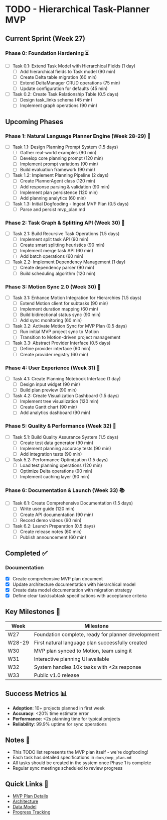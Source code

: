# TODO - Hierarchical Task-Planner MVP

## Current Sprint (Week 27)

### Phase 0: Foundation Hardening ⏳
- [ ] Task 0.1: Extend Task Model with Hierarchical Fields (1 day)
  - [ ] Add hierarchical fields to Task model (90 min)
  - [ ] Create Delta table migration (60 min)
  - [ ] Extend DeltaManager CRUD operations (75 min)
  - [ ] Update configuration for defaults (45 min)
- [ ] Task 0.2: Create Task Relationship Table (0.5 days)
  - [ ] Design task_links schema (45 min)
  - [ ] Implement graph operations (90 min)

## Upcoming Phases

### Phase 1: Natural Language Planner Engine (Week 28-29) 🤖
- [ ] Task 1.1: Design Planning Prompt System (1.5 days)
  - [ ] Gather real-world examples (90 min)
  - [ ] Develop core planning prompt (120 min)
  - [ ] Implement prompt variations (90 min)
  - [ ] Build evaluation framework (90 min)
- [ ] Task 1.2: Implement Planning Pipeline (2 days)
  - [ ] Create PlannerAgent class (120 min)
  - [ ] Add response parsing & validation (90 min)
  - [ ] Implement plan persistence (120 min)
  - [ ] Add planning analytics (60 min)
- [ ] Task 1.3: Initial Dogfooding - Ingest MVP Plan (0.5 days)
  - [ ] Parse and persist mvp_plan.md

### Phase 2: Task Graph & Splitting API (Week 30) 🌳
- [ ] Task 2.1: Build Recursive Task Operations (1.5 days)
  - [ ] Implement split task API (90 min)
  - [ ] Create smart splitting heuristics (90 min)
  - [ ] Implement merge task API (60 min)
  - [ ] Add batch operations (60 min)
- [ ] Task 2.2: Implement Dependency Management (1 day)
  - [ ] Create dependency parser (90 min)
  - [ ] Build scheduling algorithm (120 min)

### Phase 3: Motion Sync 2.0 (Week 30) 🔄
- [ ] Task 3.1: Enhance Motion Integration for Hierarchies (1.5 days)
  - [ ] Extend Motion client for subtasks (90 min)
  - [ ] Implement duration mapping (60 min)
  - [ ] Build bidirectional status sync (90 min)
  - [ ] Add sync monitoring (60 min)
- [ ] Task 3.2: Activate Motion Sync for MVP Plan (0.5 days)
  - [ ] Run initial MVP project sync to Motion
  - [ ] Transition to Motion-driven project management
- [ ] Task 3.3: Abstract Provider Interface (0.5 days)
  - [ ] Define provider interface (60 min)
  - [ ] Create provider registry (60 min)

### Phase 4: User Experience (Week 31) 🎨
- [ ] Task 4.1: Create Planning Notebook Interface (1 day)
  - [ ] Design input widget (90 min)
  - [ ] Build plan preview (90 min)
- [ ] Task 4.2: Create Visualization Dashboard (1.5 days)
  - [ ] Implement tree visualization (120 min)
  - [ ] Create Gantt chart (90 min)
  - [ ] Add analytics dashboard (90 min)

### Phase 5: Quality & Performance (Week 32) 🚀
- [ ] Task 5.1: Build Quality Assurance System (1.5 days)
  - [ ] Create test data generator (90 min)
  - [ ] Implement planning accuracy tests (90 min)
  - [ ] Add integration tests (90 min)
- [ ] Task 5.2: Performance Optimization (1.5 days)
  - [ ] Load test planning operations (120 min)
  - [ ] Optimize Delta operations (90 min)
  - [ ] Implement caching layer (90 min)

### Phase 6: Documentation & Launch (Week 33) 📚
- [ ] Task 6.1: Create Comprehensive Documentation (1.5 days)
  - [ ] Write user guide (120 min)
  - [ ] Create API documentation (90 min)
  - [ ] Record demo videos (90 min)
- [ ] Task 6.2: Launch Preparation (0.5 days)
  - [ ] Create release notes (60 min)
  - [ ] Publish announcement (60 min)

## Completed ✅

### Documentation
- [x] Create comprehensive MVP plan document
- [x] Update architecture documentation with hierarchical model
- [x] Create data model documentation with migration strategy
- [x] Define clear task/subtask specifications with acceptance criteria

## Key Milestones 🎯

| Week | Milestone |
|------|-----------|
| W27 | Foundation complete, ready for planner development |
| W28-29 | First natural language plan successfully created |
| W30 | MVP plan synced to Motion, team using it |
| W31 | Interactive planning UI available |
| W32 | System handles 10k tasks with <2s response |
| W33 | Public v1.0 release |

## Success Metrics 📊

- **Adoption**: 10+ projects planned in first week
- **Accuracy**: <20% time estimate error
- **Performance**: <2s planning time for typical projects
- **Reliability**: 99.9% uptime for sync operations

## Notes 📝

- This TODO list represents the MVP plan itself - we're dogfooding!
- Each task has detailed specifications in `docs/mvp_plan.md`
- All tasks should be created in the system once Phase 1 is complete
- Regular sync meetings scheduled to review progress

## Quick Links 🔗

- [MVP Plan Details](./mvp_plan.md)
- [Architecture](./architecture.md)
- [Data Model](./data_model.md)
- [Progress Tracking](./PROGRESS.md)